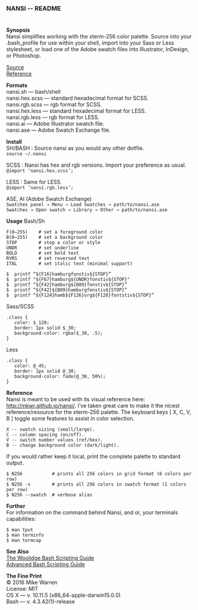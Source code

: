 ### NANSI -- README   
#  
**Synopsis**  
Nansi simplifies working with the xterm-256 color palette. Source into your .bash_profile for use within your shell, import into your Sass or Less stylesheet, or load one of the Adobe swatch files into Illustrator, InDesign, or Photoshop.  

[Source](https://github.com/mkwr/nansi)  
[Reference](https://git.io/nansi)

**Formats**  
  nansi.sh — bash/shell  
  nansi.hex.scss — standard hexadecimal format for SCSS.  
  nansi.rgb.scss — rgb format for SCSS.  
  nansi.hex.less — standard hexadecimal format for LESS.  
  nansi.rgb.less — rgb format for LESS.  
  nansi.ai — Adobe Illustrator swatch file.  
  nansi.ase — Adobe Swatch Exchange file.  

**Install**  
  SH/BASH : Source nansi as you would any other dotfile.  
   `source ~/.nansi`

  SCSS : Nansi has hex and rgb versions. Import your preference as usual.  
    `@import ‘nansi.hex.scss‘;`

  LESS : Same for LESS.  
    `@import ‘nansi.rgb.less‘;`

  ASE, AI (Adobe Swatch Exchange)  
    `Swatches panel → Menu → Load Swatches → path/to/nansi.ase`  
    `Swatches → Open swatch → Library → Other → path/to/nansi.ase`

**Usage**
Bash/Sh
```
F(0–255)    # set a foreground color  
B(0–255)    # set a background color  
STOP        # stop a color or style  
UNDR        # set underline  
BOLD        # set bold text  
RVRS        # set reversed text  
ITAL        # set italic text (minimal support)  

$  printf “${F16}hamburgfonstiv${STOP}”
$  printf "${F67}hamburg${UNDR}fonstiv${STOP}"
$  printf “${F42}hamburg${B89}fonstiv${STOP}”
$  printf “${F42}${B89}hamburgfonstiv${STOP}”
$  printf “${F124}hamb${F126}urg${F128}fontstiv${STOP}”
```

Sass/SCSS
```
.class {
   color: $_120;
   border: 1px solid $_30;
   background-color: rgba($_30, .5);
}
```

Less
```
.class {
   color: @_45;
   border: 1px solid @_30;
   background-color: fade(@_30, 50%);
}
```

**Reference**  
  Nansi is meant to be used with its visual reference here: http://mkwr.github.io/nansi/.
  I’ve taken great care to make it the nicest reference/resource for the xterm-256 palette.
  The keyboard keys [ X, C, V, B ] toggle some features to assist in color selection.

    X -- swatch sizing (small/large).  
    C -- column spacing (on/off).  
    V -- switch number values (ref/hex).  
    B -- change background color (dark/light).  

  If you would rather keep it local, print the complete palette to standard output.

    $ N256           # prints all 256 colors in grid format (6 colors per row)  
    $ N256 -s        # prints all 256 colors in swatch format (1 colors per row)  
    $ N256 --swatch  # verbose alias  

**Further**  
For information on the command behind Nansi, and or, your terminals capabilities:

    $ man tput  
    $ man terminfo  
    $ man termcap  

**See Also**  
  [The Woolidge Bash Scripting Guide](http://mywiki.wooledge.org/BashGuide)  
  [Advanced Bash Scripting Guide](http://www.tldp.org/LDP/abs/html/abs-guide.html)  

**The Fine Print**  
  © 2016 Mike Warren  
  License: MIT  
  OS X — v. 10.11.5 (x86_64-apple-darwin15.0.0)  
  Bash — v. 4.3.42(1)-release  
